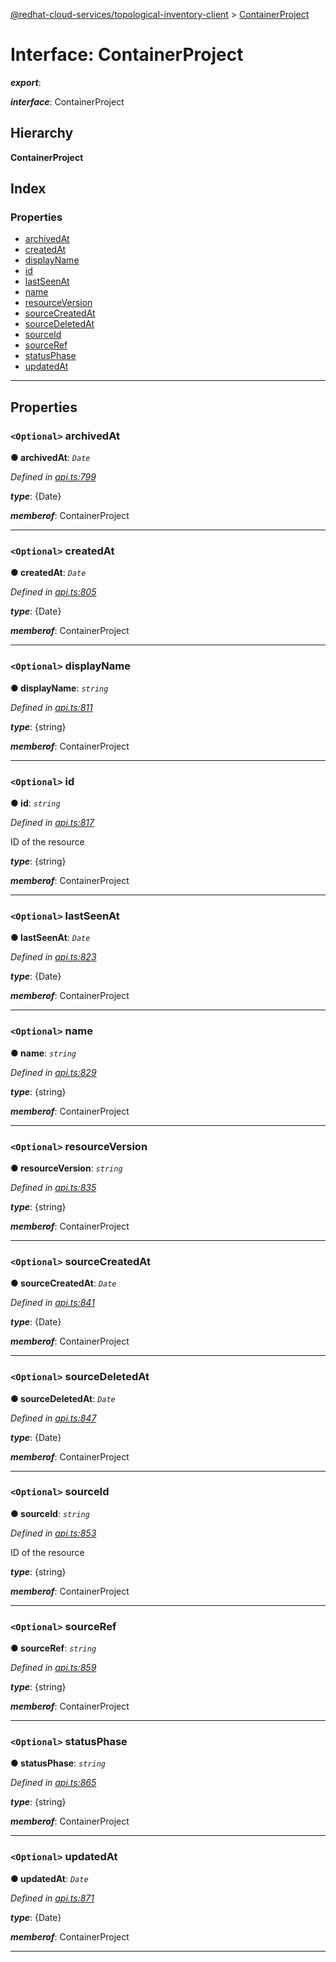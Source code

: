 [@redhat-cloud-services/topological-inventory-client](../README.md) > [ContainerProject](../interfaces/containerproject.md)

# Interface: ContainerProject

*__export__*: 

*__interface__*: ContainerProject

## Hierarchy

**ContainerProject**

## Index

### Properties

* [archivedAt](containerproject.md#archivedat)
* [createdAt](containerproject.md#createdat)
* [displayName](containerproject.md#displayname)
* [id](containerproject.md#id)
* [lastSeenAt](containerproject.md#lastseenat)
* [name](containerproject.md#name)
* [resourceVersion](containerproject.md#resourceversion)
* [sourceCreatedAt](containerproject.md#sourcecreatedat)
* [sourceDeletedAt](containerproject.md#sourcedeletedat)
* [sourceId](containerproject.md#sourceid)
* [sourceRef](containerproject.md#sourceref)
* [statusPhase](containerproject.md#statusphase)
* [updatedAt](containerproject.md#updatedat)

---

## Properties

<a id="archivedat"></a>

### `<Optional>` archivedAt

**● archivedAt**: *`Date`*

*Defined in [api.ts:799](https://github.com/RedHatInsights/javascript-clients/blob/master/packages/topological-inventory/api.ts#L799)*

*__type__*: {Date}

*__memberof__*: ContainerProject

___
<a id="createdat"></a>

### `<Optional>` createdAt

**● createdAt**: *`Date`*

*Defined in [api.ts:805](https://github.com/RedHatInsights/javascript-clients/blob/master/packages/topological-inventory/api.ts#L805)*

*__type__*: {Date}

*__memberof__*: ContainerProject

___
<a id="displayname"></a>

### `<Optional>` displayName

**● displayName**: *`string`*

*Defined in [api.ts:811](https://github.com/RedHatInsights/javascript-clients/blob/master/packages/topological-inventory/api.ts#L811)*

*__type__*: {string}

*__memberof__*: ContainerProject

___
<a id="id"></a>

### `<Optional>` id

**● id**: *`string`*

*Defined in [api.ts:817](https://github.com/RedHatInsights/javascript-clients/blob/master/packages/topological-inventory/api.ts#L817)*

ID of the resource

*__type__*: {string}

*__memberof__*: ContainerProject

___
<a id="lastseenat"></a>

### `<Optional>` lastSeenAt

**● lastSeenAt**: *`Date`*

*Defined in [api.ts:823](https://github.com/RedHatInsights/javascript-clients/blob/master/packages/topological-inventory/api.ts#L823)*

*__type__*: {Date}

*__memberof__*: ContainerProject

___
<a id="name"></a>

### `<Optional>` name

**● name**: *`string`*

*Defined in [api.ts:829](https://github.com/RedHatInsights/javascript-clients/blob/master/packages/topological-inventory/api.ts#L829)*

*__type__*: {string}

*__memberof__*: ContainerProject

___
<a id="resourceversion"></a>

### `<Optional>` resourceVersion

**● resourceVersion**: *`string`*

*Defined in [api.ts:835](https://github.com/RedHatInsights/javascript-clients/blob/master/packages/topological-inventory/api.ts#L835)*

*__type__*: {string}

*__memberof__*: ContainerProject

___
<a id="sourcecreatedat"></a>

### `<Optional>` sourceCreatedAt

**● sourceCreatedAt**: *`Date`*

*Defined in [api.ts:841](https://github.com/RedHatInsights/javascript-clients/blob/master/packages/topological-inventory/api.ts#L841)*

*__type__*: {Date}

*__memberof__*: ContainerProject

___
<a id="sourcedeletedat"></a>

### `<Optional>` sourceDeletedAt

**● sourceDeletedAt**: *`Date`*

*Defined in [api.ts:847](https://github.com/RedHatInsights/javascript-clients/blob/master/packages/topological-inventory/api.ts#L847)*

*__type__*: {Date}

*__memberof__*: ContainerProject

___
<a id="sourceid"></a>

### `<Optional>` sourceId

**● sourceId**: *`string`*

*Defined in [api.ts:853](https://github.com/RedHatInsights/javascript-clients/blob/master/packages/topological-inventory/api.ts#L853)*

ID of the resource

*__type__*: {string}

*__memberof__*: ContainerProject

___
<a id="sourceref"></a>

### `<Optional>` sourceRef

**● sourceRef**: *`string`*

*Defined in [api.ts:859](https://github.com/RedHatInsights/javascript-clients/blob/master/packages/topological-inventory/api.ts#L859)*

*__type__*: {string}

*__memberof__*: ContainerProject

___
<a id="statusphase"></a>

### `<Optional>` statusPhase

**● statusPhase**: *`string`*

*Defined in [api.ts:865](https://github.com/RedHatInsights/javascript-clients/blob/master/packages/topological-inventory/api.ts#L865)*

*__type__*: {string}

*__memberof__*: ContainerProject

___
<a id="updatedat"></a>

### `<Optional>` updatedAt

**● updatedAt**: *`Date`*

*Defined in [api.ts:871](https://github.com/RedHatInsights/javascript-clients/blob/master/packages/topological-inventory/api.ts#L871)*

*__type__*: {Date}

*__memberof__*: ContainerProject

___


